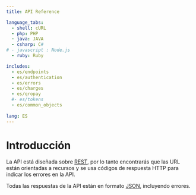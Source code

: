 ```yaml
---
title: API Reference

language_tabs:
  - shell: cURL
  - php: PHP
  - java: JAVA
  - csharp: C#
# - javascript : Node.js
  - ruby: Ruby

includes:
  - es/endpoints
  - es/authentication
  - es/errors
  - es/charges
  - es/qropay
  #- es/tokens
  - es/common_objects
 
lang: ES
---
```


# Introducción

La API está diseñada sobre [REST](http://es.wikipedia.org/wiki/Representational_State_Transfer), por lo tanto encontrarás que las URL están orientadas a recursos y se usa códigos de respuesta HTTP para indicar los errores en la API.

Todas las respuestas de la API están en formato [JSON](http://www.json.org/), incluyendo errores.

<!---
  En el caso de usar los clientes existentes del API de Openpay ([Java](https://github.com/open-pay/openpay-java), [Php](https://github.com/open-pay/openpay-php), [C#](https://github.com/open-pay/openpay-dotnet), [Python](https://github.com/open-pay/openpay-python), [Ruby](https://github.com/open-pay/openpay-ruby), [NodeJS](https://github.com/open-pay/openpay-node)), las respuestas son específicamente del tipo definido en dichos clientes en sus respectivos lenguajes.
-->
